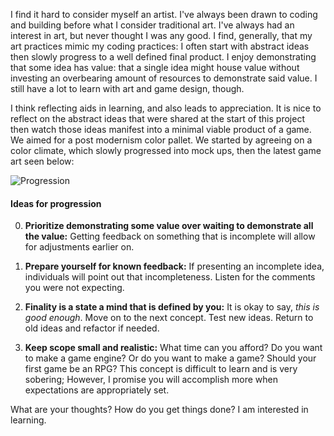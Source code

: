 I find it hard to consider myself an artist. I've always been drawn to coding and building before what I consider traditional art. I've always had an interest in art, but never thought I was any good. I find, generally, that my art practices mimic my coding practices: I often start with abstract ideas then slowly progress to a well defined final product. I enjoy demonstrating that some idea has value: that a single idea might house value without investing an overbearing amount of resources to demonstrate said value. I still have a lot to learn with art and game design, though. 

I think reflecting aids in learning, and also leads to appreciation. It is nice to reflect on the abstract ideas that were shared at the start of this project then watch those ideas manifest into a minimal viable product of a game. We aimed for a post modernism color pallet. We started by agreeing on a color climate, which slowly progressed into mock ups, then the latest game art seen below:

![Progression](assets\progressions\progresssion_colors.gif)

#### Ideas for progression

0. **Prioritize demonstrating some value over waiting to demonstrate all the value:** Getting feedback on something that is incomplete will allow for adjustments earlier on.

0. **Prepare yourself for known feedback:** If presenting an incomplete idea, individuals will point out that incompleteness. Listen for the comments you were not expecting.

0. **Finality is a state a mind that is defined by you:** It is okay to say, _this is good enough_. Move on to the next concept. Test new ideas. Return to old ideas and refactor if needed.

0. **Keep scope small and realistic:** What time can you afford? Do you want to make a game engine? Or do you want to make a game? Should your first game be an RPG? This concept is difficult to learn and is very sobering; However, I promise you will accomplish more when expectations are appropriately set.

What are your thoughts? How do you get things done? I am interested in learning. 